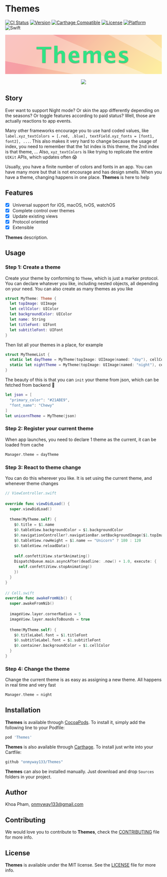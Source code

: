 # Themes

[![CI Status](http://img.shields.io/travis/onmyway133/Themes.svg?style=flat)](https://travis-ci.org/onmyway133/Themes)
[![Version](https://img.shields.io/cocoapods/v/Themes.svg?style=flat)](http://cocoadocs.org/docsets/Themes)
[![Carthage Compatible](https://img.shields.io/badge/Carthage-compatible-4BC51D.svg?style=flat)](https://github.com/Carthage/Carthage)
[![License](https://img.shields.io/cocoapods/l/Themes.svg?style=flat)](http://cocoadocs.org/docsets/Themes)
[![Platform](https://img.shields.io/cocoapods/p/Themes.svg?style=flat)](http://cocoadocs.org/docsets/Themes)
![Swift](https://img.shields.io/badge/%20in-swift%203.0-orange.svg)

![](Screenshots/Banner.png)


<div align = "center">
<img src="Screenshots/demo.gif" width="" height="400" />
</div>

## Story

Ever want to support Night mode? Or skin the app differently depending on the seasons? Or toggle features according to paid status? Well, those are actually reactions to app events.

Many other frameworks encourage you to use hard coded values, like `label.xyz_textColors = [.red, .blue], textField.xyz_fonts = [font1, font2], ...`. This also makes it very hard to change because the usage of index, you need to remember that the 1st index is this theme, the 2nd index is that theme, ... Also, `xyz_textColors` is like trying to replicate the entire `UIKit` APIs, which updates often :scream:

Usually, you have a finite number of colors and fonts in an app. You can have many more but that is not encourage and has design smells. When you have a theme, changing happens in one place. **Themes** is here to help

## Features

- [x] Universal support for iOS, macOS, tvOS, watchOS
- [x] Complete control over themes
- [X] Update existing views
- [x] Protocol oriented
- [x] Extensible

**Themes** description.

## Usage

### Step 1: Create a theme

Create your theme by conforming to `Theme`, which is just a marker protocol. You can declare whatever you like, including nested objects, all depending on your need. You can also create as many themes as you like

```swift
struct MyTheme: Theme {
  let topImage: UIImage
  let cellColor: UIColor
  let backgroundColor: UIColor
  let name: String
  let titleFont: UIFont
  let subtitleFont: UIFont
}
```

Then list all your themes in a place, for example

```swift
struct MyThemeList {
  static let dayTheme = MyTheme(topImage: UIImage(named: "day"), cellColor: .white)
  static let nightTheme = MyTheme(topImage: UIImage(named: "night"), cellColor: .black)
}
```

The beauty of this is that you can `init` your theme from json, which can be fetched from backend :rocket:

```swift
let json = [
  "primary_color": "#21ABE9",
  "font_name": "Chewy"
]
let unicornTheme = MyTheme(json)
```

### Step 2: Register your current theme

When app launches, you need to declare 1 theme as the current, it can be loaded from cache

```swift
Manager.theme = dayTheme
```

### Step 3: React to theme change

You can do this wherever you like. It is set using the current theme, and whenever theme changes

```swift
// ViewController.swift

override func viewDidLoad() {
  super.viewDidLoad()

  theme(MyTheme.self) {
    $0.title = $1.name
    $0.tableView.backgroundColor = $1.backgroundColor
    $0.navigationController?.navigationBar.setBackgroundImage($1.topImage, for: .default)
    $0.tableView.rowHeight = $1.name == "Unicorn" ? 180 : 120
    $0.tableView.reloadData()

    self.confettiView.startAnimating()
    DispatchQueue.main.asyncAfter(deadline: .now() + 1.0, execute: { 
      self.confettiView.stopAnimating()
    })
  }
}

// Cell.swift
override func awakeFromNib() {
  super.awakeFromNib()

  imageView.layer.cornerRadius = 5
  imageView.layer.masksToBounds = true

  theme(MyTheme.self) {
    $0.titleLabel.font = $1.titleFont
    $0.subtitleLabel.font = $1.subtitleFont
    $0.container.backgroundColor = $1.cellColor
  }
}

```

### Step 4: Change the theme

Change the current theme is as easy as assigning a new theme. All happens in real time and very fast

```swift
Manager.theme = night
```

## Installation

**Themes** is available through [CocoaPods](http://cocoapods.org). To install
it, simply add the following line to your Podfile:

```ruby
pod 'Themes'
```

**Themes** is also available through [Carthage](https://github.com/Carthage/Carthage).
To install just write into your Cartfile:

```ruby
github "onmyway133/Themes"
```

**Themes** can also be installed manually. Just download and drop `Sources` folders in your project.

## Author

Khoa Pham, onmyway133@gmail.com

## Contributing

We would love you to contribute to **Themes**, check the [CONTRIBUTING](https://github.com/onmyway133/Themes/blob/master/CONTRIBUTING.md) file for more info.

## License

**Themes** is available under the MIT license. See the [LICENSE](https://github.com/onmyway133/Themes/blob/master/LICENSE.md) file for more info.
